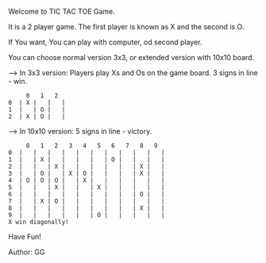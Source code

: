 Welcome to TIC TAC TOE Game.

It is a 2 player game.
The first player is known as X and the second is O.

If You want, You can play with computer, od second player.

You can choose normal version 3x3, or extended version with 10x10 board.

--> In 3x3 version: Players play Xs and Os on the game board. 3 signs in line - win.


````
     0   1   2
0  | X |   |   |
1  |   | O |   |
2  | X | O |   | 

````


--> In 10x10 version: 5 signs in line - victory.

````
     0   1   2   3   4   5   6   7   8   9
0  |   |   |   |   |   |   |   |   |   |   |
1  |   | X |   |   |   |   | O |   |   |   |
2  |   |   | X |   |   |   |   |   | X |   |
3  |   | O |   | X | O |   |   |   | X |   |
4  | O | O | O |   | X |   |   |   |   |   |
5  |   |   | X |   |   | X |   |   |   |   |
6  |   |   |   |   |   |   |   |   | O |   |
7  |   | X | O |   |   |   |   |   |   |   |
8  |   |   |   |   |   |   |   |   | X |   |
9  |   |   |   |   |   | O |   |   |   |   |
X win diagonally!
````



Have Fun!







Author: GG